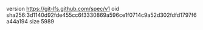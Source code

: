 version https://git-lfs.github.com/spec/v1
oid sha256:3d1140d92fde455cc6f3330869a596ce1f0714c9a52d302fdfd1797f6a44a194
size 5989

